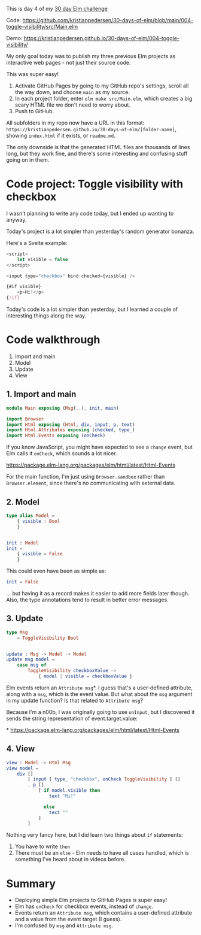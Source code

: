 This is day 4 of my [30 day Elm challenge](https://dev.to/kristianpedersen/30-days-of-elm-intro-2lo2)

Code: https://github.com/kristianpedersen/30-days-of-elm/blob/main/004-toggle-visibility/src/Main.elm

Demo: https://kristianpedersen.github.io/30-days-of-elm/004-toggle-visibility/

My only goal today was to publish my three previous Elm projects as interactive web pages - not just their source code.

This was super easy!

1. Activate GitHub Pages by going to my GitHub repo's settings, scroll all the way down, and choose `main` as my source.
2. In each project folder, enter `elm make src/Main.elm`, which creates a big scary HTML file we don't need to worry about.
3. Push to GitHub.

All subfolders in my repo now have a URL in this format: `https://kristianpedersen.github.io/30-days-of-elm/[folder-name]`, showing `index.html` if it exists, or `readme.md`.

The only downside is that the generated HTML files are thousands of lines long, but they work fine, and there's some interesting and confusing stuff going on in them.

# Code project: Toggle visibility with checkbox

I wasn't planning to write any code today, but I ended up wanting to anyway.

Today's project is a lot simpler than yesterday's random generator bonanza.

Here's a Svelte example:

```javascript
<script>
	let visible = false
</script>

<input type="checkbox" bind:checked={visible} />

{#if visible}
	<p>Hi!</p>
{/if}
```

Today's code is a lot simpler than yesterday, but I learned a couple of interesting things along the way.

# Code walkthrough

1. Import and main
2. Model
3. Update
4. View

## 1. Import and main

```elm
module Main exposing (Msg(..), init, main)

import Browser
import Html exposing (Html, div, input, p, text)
import Html.Attributes exposing (checked, type_)
import Html.Events exposing (onCheck)
```

If you know JavaScript, you might have expected to see a `change` event, but Elm calls it `onCheck`, which sounds a lot nicer.

https://package.elm-lang.org/packages/elm/html/latest/Html-Events

For the main function, I'm just using `Browser.sandbox` rather than `Browser.element`, since there's no communicating with external data.

## 2. Model

```elm
type alias Model =
    { visible : Bool
    }


init : Model
init =
    { visible = False
    }
```

This could even have been as simple as:

```elm
init = False
```

... but having it as a record makes it easier to add more fields later though. Also, the type annotations tend to result in better error messages.

## 3. Update

```elm
type Msg
    = ToggleVisibility Bool


update : Msg -> Model -> Model
update msg model =
    case msg of
        ToggleVisibility checkboxValue ->
            { model | visible = checkboxValue }
```

Elm events return an `Attribute msg`*. I guess that's a user-defined attribute, along with a `msg`, which is the event value. But what about the `msg` argument in my update function? Is that related to `Attribute msg`?

Because I'm a n00b, I was originally going to use `onInput`, but I discovered it sends the string representation of event.target.value:

\* https://package.elm-lang.org/packages/elm/html/latest/Html-Events

## 4. View

```elm
view : Model -> Html Msg
view model =
    div []
        [ input [ type_ "checkbox", onCheck ToggleVisibility ] []
        , p []
            [ if model.visible then
                text "Hi!"

              else
                text ""
            ]
        ]
```

Nothing very fancy here, but I did learn two things about `if` statements:
1. You have to write `then`
2. There must be an `else` - Elm needs to have all cases handled, which is something I've heard about in videos before.

# Summary

* Deploying simple Elm projects to GitHub Pages is super easy!
* Elm has `onCheck` for checkbox events, instead of `change`.
* Events return an `Attribute msg`, which contains a user-defined attribute and a value from the event target (I guess).
* I'm confused by `msg` and `Attribute msg`. 